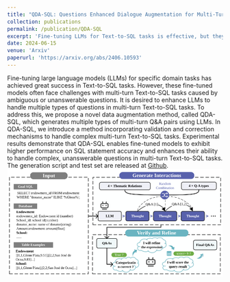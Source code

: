 ```yaml
---
title: "QDA-SQL: Questions Enhanced Dialogue Augmentation for Multi-Turn Text-to-SQL"
collection: publications
permalink: /publication/QDA-SQL
excerpt: 'Fine-tuning LLMs for Text-to-SQL tasks is effective, but they often struggle with multi-turn queries due to ambiguity. QDA-SQL, a data augmentation method that generates diverse multi-turn Q&A pairs using LLMs. Fine-tuning with QDA-SQL improves SQL statement accuracy and enhances the models&apos; ability to manage challenging, unanswerable questions. The generation script and test set are released at [Github](https://github.com/mcxiaoxiao/QDA-SQL).'
date: 2024-06-15
venue: 'Arxiv'
paperurl: 'https://arxiv.org/abs/2406.10593'
---
```


Fine-tuning large language models (LLMs) for specific domain tasks has achieved great success in Text-to-SQL tasks. However, these fine-tuned models often face challenges with multi-turn Text-to-SQL tasks caused by ambiguous or unanswerable questions. It is desired to enhance LLMs to handle multiple types of questions in multi-turn Text-to-SQL tasks. To address this, we propose a novel data augmentation method, called QDA-SQL, which generates multiple types of multi-turn Q&A pairs using LLMs. In QDA-SQL, we introduce a method incorporating validation and correction mechanisms to handle complex multi-turn Text-to-SQL tasks. Experimental results demonstrate that QDA-SQL enables fine-tuned models to exhibit higher performance on SQL statement accuracy and enhances their ability to handle complex, unanswerable questions in multi-turn Text-to-SQL tasks. The generation script and test set are released at [Github](https://github.com/mcxiaoxiao/QDA-SQL). <br/><img src='/images/qda.svg'>
